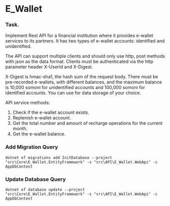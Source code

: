 # E_Wallet

### Task.
Implement Rest API for a financial institution where it provides e-wallet services to its partners. It has two types of e-wallet accounts: identified and unidentified.

The API can support multiple clients and should only use http, post methods with json as the data format. Clients must be authenticated via the http parameter header X-UserId and X-Digest.

X-Digest is hmac-sha1, the hash sum of the request body. There must be pre-recorded e-wallets, with different balances, and the maximum balance is 10,000 somoni for unidentified accounts and 100,000 somoni for identified accounts. You can use for data storage of your choice.

API service methods:

1. Check if the e-wallet account exists.
2. Replenish e-wallet account.
3. Get the total number and amount of recharge operations for the current month.
4. Get the e-wallet balance.

### Add Migration Query
```
dotnet ef migrations add InitDatabase --project "src\Core\E_Wallet.EntityFramework" -s "src\API\E_Wallet.WebApi" -c AppDbContext
```

### Update Database Query
```
dotnet ef database update --project "src\Core\E_Wallet.EntityFramework" -s "src\API\E_Wallet.WebApi" -c AppDbContext
```
